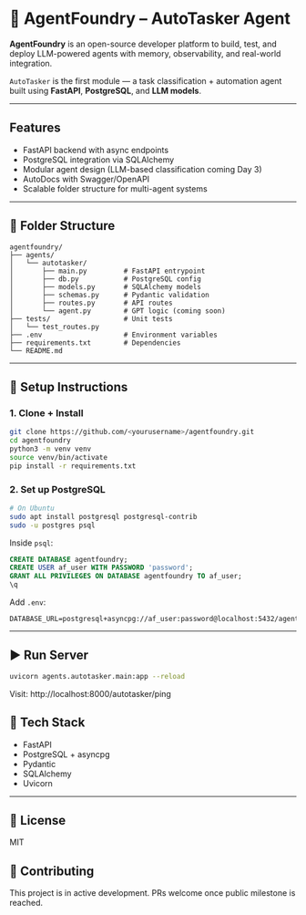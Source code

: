 # 🤖 AgentFoundry – AutoTasker Agent

**AgentFoundry** is an open-source developer platform to build, test, and deploy LLM-powered agents with memory, observability, and real-world integration.

`AutoTasker` is the first module — a task classification + automation agent built using **FastAPI**, **PostgreSQL**, and **LLM models**.

---

## Features

- FastAPI backend with async endpoints
- PostgreSQL integration via SQLAlchemy
- Modular agent design (LLM-based classification coming Day 3)
- AutoDocs with Swagger/OpenAPI
- Scalable folder structure for multi-agent systems

---

## 📁 Folder Structure

```
agentfoundry/
├── agents/
│   └── autotasker/
│       ├── main.py         # FastAPI entrypoint
│       ├── db.py           # PostgreSQL config
│       ├── models.py       # SQLAlchemy models
│       ├── schemas.py      # Pydantic validation
│       ├── routes.py       # API routes
│       └── agent.py        # GPT logic (coming soon)
├── tests/                  # Unit tests
│   └── test_routes.py
├── .env                    # Environment variables
├── requirements.txt        # Dependencies
└── README.md
```

---

## 🔧 Setup Instructions

### 1. Clone + Install
```bash
git clone https://github.com/<yourusername>/agentfoundry.git
cd agentfoundry
python3 -m venv venv
source venv/bin/activate
pip install -r requirements.txt
```

### 2. Set up PostgreSQL

```bash
# On Ubuntu
sudo apt install postgresql postgresql-contrib
sudo -u postgres psql
```

Inside `psql`:
```sql
CREATE DATABASE agentfoundry;
CREATE USER af_user WITH PASSWORD 'password';
GRANT ALL PRIVILEGES ON DATABASE agentfoundry TO af_user;
\q
```

Add `.env`:
```
DATABASE_URL=postgresql+asyncpg://af_user:password@localhost:5432/agentfoundry
```

---

## ▶️ Run Server

```bash
uvicorn agents.autotasker.main:app --reload
```

Visit: http://localhost:8000/autotasker/ping


## 🧠 Tech Stack

- FastAPI
- PostgreSQL + asyncpg
- Pydantic
- SQLAlchemy
- Uvicorn

---

## 📄 License

MIT


## 🤝 Contributing

This project is in active development. PRs welcome once public milestone is reached.
